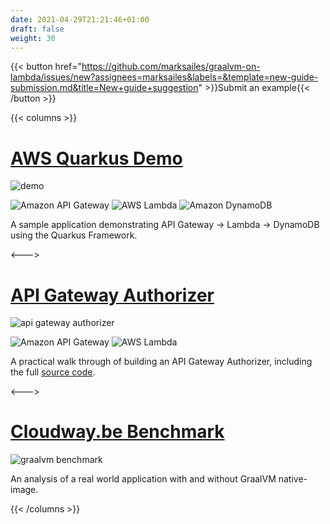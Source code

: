 ```yaml
---
date: 2021-04-29T21:21:46+01:00
draft: false
weight: 30
---
```


{{< button href="https://github.com/marksailes/graalvm-on-lambda/issues/new?assignees=marksailes&labels=&template=new-guide-submission.md&title=New+guide+suggestion" >}}Submit an example{{< /button >}}

{{< columns >}}
# [AWS Quarkus Demo](https://github.com/aws-samples/aws-quarkus-demo/)
<img src="/guides/aws-quarkus-demo.png" alt="demo" class="img-responsive">

<span><img src="/aws/Arch_App-Integration/Arch_32/Arch_Amazon-API-Gateway_32.svg" title="Amazon API Gateway"></span>
<span><img src="/aws/Arch_Compute/32/Arch_AWS-Lambda_32.svg" title="AWS Lambda"></span>
<span><img src="/aws/Arch_Database/32/Arch_Amazon-DynamoDB_32.svg" title="Amazon DynamoDB"></span>

A sample application demonstrating API Gateway -> Lambda -> DynamoDB using the Quarkus Framework.

<--->

# [API Gateway Authorizer](https://www.kabisa.nl/tech/beat-java-cold-starts-in-aws-lambdas-with-graalvm/)
<img src="/guides/kabisa-tech-blog.png" alt="api gateway authorizer" class="img-responsive">

<span><img src="/aws/Arch_App-Integration/Arch_32/Arch_Amazon-API-Gateway_32.svg" title="Amazon API Gateway"></span>
<span><img src="/aws/Arch_Compute/32/Arch_AWS-Lambda_32.svg" title="AWS Lambda"></span>

A practical walk through of building an API Gateway Authorizer, including the full [source code](https://github.com/VR4J/aws-enriching-lambda-authorizer).

<--->

# [Cloudway.be Benchmark](https://www.cloudway.be/blog/gramba-graalvm-native-image-runtime-and-toolchain-aws-lambda)
<img src="/guides/cloudway-gramba.png" alt="graalvm benchmark" class="img-responsive">

An analysis of a real world application with and without GraalVM native-image.

{{< /columns >}}